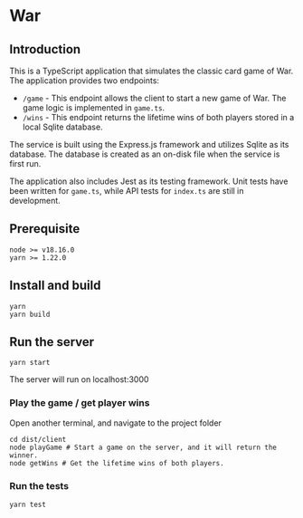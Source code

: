 # War

## Introduction
This is a TypeScript application that simulates the classic card game of War. The application provides two endpoints:

- `/game` - This endpoint allows the client to start a new game of War. The game logic is implemented in `game.ts`.
- `/wins` - This endpoint returns the lifetime wins of both players stored in a local Sqlite database.

The service is built using the Express.js framework and utilizes Sqlite as its database. The database is created as an on-disk file when the service is first run.

The application also includes Jest as its testing framework. Unit tests have been written for `game.ts`, while API tests for `index.ts` are still in development.

## Prerequisite

```
node >= v18.16.0
yarn >= 1.22.0
```

## Install and build

```
yarn
yarn build
```

## Run the server

```
yarn start
```
The server will run on localhost:3000

### Play the game / get player wins

Open another terminal, and navigate to the project folder
```
cd dist/client
node playGame # Start a game on the server, and it will return the winner.
node getWins # Get the lifetime wins of both players.
```

### Run the tests

```
yarn test
```
